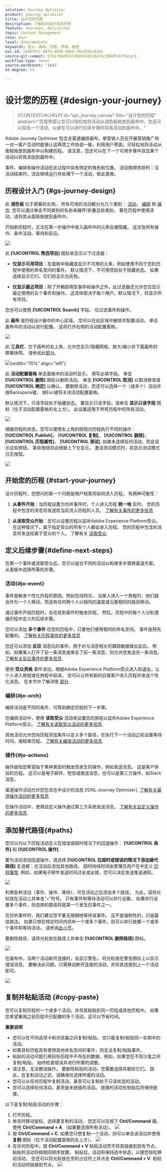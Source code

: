 ```yaml
---
solution: Journey Optimizer
product: journey optimizer
title: 设计您的历程
description: 了解如何设计您的历程
feature: Journeys, Activities
topic: Content Management
role: User
level: Intermediate
keywords: 设计，画布，历程，界面，拖放
exl-id: 1998f6fc-60fd-4038-8669-39cd55bc02d1
source-git-commit: 07b1f9b885574bb6418310a71c3060fa67f6cac3
workflow-type: tm+mt
source-wordcount: '1642'
ht-degree: 5%

---
```


# 设计您的历程 {#design-your-journey}

>[!CONTEXTUALHELP]
>id="ajo_journey_canvas"
>title="设计您的历程"
>abstract="历程界面让您可以轻松地将活动从调色板拖放到画布中。您还可以双击一个活动，以便在可以进行后续步骤时将其添加到画布中。"

Adobe Journey Optimizer 包含全渠道编排画布，使营销人员在开展营销推广和一对一客户互动时能够让这两项工作协调一致。利用用户界面，可轻松地将活动从面板拖放到画布中以构建历程。 请注意，您还可以在下一个可用步骤中双击某个活动以将其添加到画布中。

事件、编排和操作活动在此过程中具有特定的角色和位置。 活动按顺序排列：当活动结束时，流会继续运行并处理下一个活动，依此类推。

## 历程设计入门 {#gs-journey-design}

此 **调色板** 位于屏幕的左侧。 所有可用的活动都分为几个类别： [活动](#jo-event)， [编排](#jo-orch) 和 [操作](#jo-actions). 您可以通过单击不同类别的名称来展开/折叠这些类别。 要在历程中使用活动，请将其从面板拖放到画布中。

开始新历程时，无法在第一步操作中放入画布中的元素会被隐藏。 这涉及所有操作、条件活动、等待和反应。

![](assets/journey38.png)

此 **[!UICONTROL 筛选项目]** 图标来显示以下过滤器：

* **仅显示可用项目**：在面板中隐藏或显示不可用的元素，例如使用不同于您的历程中使用的命名空间的事件。 默认情况下，不可用项目处于隐藏状态。 如果选择显示它们，它们将显示为灰色。

* **仅显示最近项目**：除了开箱即用型事件和操作之外，此过滤器还允许您仅显示最近使用的五个事件和操作。 这具体取决于每个用户。默认情况下，将显示所有项目。

您也可以使用 **[!UICONTROL Search]** 字段。 仅过滤事件和操作。

此 **画布** 是历程设计器中的中心区域。 您可以在此区域中删除并配置活动。 单击画布中的活动以进行配置。 这将打开右侧的活动配置窗格。

![](assets/journey39.png)

此 **工具栏**，位于画布的右上角，允许您显示/隐藏网格、放大/缩小并下载画布的屏幕快照。 请参阅此[部分](../building-journeys/journey-gs.md#timeout_and_error)。

<!--and show/hide timeout and error paths-->

![](assets/toolbar.png){width="70%" align="left"}

此 **活动配置窗格** 单击面板中的活动时显示。 填写必填字段。 单击 **[!UICONTROL 删除]** 图标以删除活动。 单击 **[!UICONTROL 取消]** 以取消修改或 **[!UICONTROL 确定]** 以确认。 要删除活动，您还可以选择一个（或多个）活动并按Backspace键。 按Esc键将关闭活动配置窗格。

默认情况下，只读字段处于隐藏状态。 要显示只读字段，请单击 **显示只读字段** 图标（位于活动配置窗格的左上方）。 此设置适用于所有历程中的所有活动。

![](assets/journey59bis.png)

根据历程的状态，您可以使用右上角的按钮对历程执行不同的操作： **[!UICONTROL Publish]**， **[!UICONTROL 复制]**， **[!UICONTROL 删除]**， **[!UICONTROL 历程属性]**， **[!UICONTROL 测试]**. 如果未选择任何活动，则会显示这些按钮。 某些按钮将会根据上下文显示。 激活测试模式时，将显示测试模式日志按钮。

![](assets/journey41.png)

## 开始您的历程 {#start-your-journey}

设计历程时，您想问的第一个问题是用户档案将如何进入历程。 有两种可能性：

1. **从事件开始**：当历程设置为侦听事件时，个人进入历程 **统一地** 实时。 您的历程中包含的消息将发送给当前流入历程的人员。 [了解有关事件的更多信息](../event/about-events.md)

1. **从读取受众开始**：您可以设置历程以监听Adobe Experience Platform受众。 在这种情况下，属于指定受众的所有个人都会进入历程。 您的历程中包含的消息将发送给属于受众的个人。 了解有关 [读取受众](read-audience.md).

## 定义后续步骤{#define-next-steps}

在第一个事件或读取受众后，您可以组合不同的活动以构建多步骤跨渠道方案。 从面板中选择所需的步骤。

### 活动{#jo-event}

事件是触发个性化历程的原因，例如在线购买。 当某人进入一个旅程时，他们就会作为一个人移动，而没有任何两个人以相同的速度或沿着相同的路径移动。

通过事件开始历程时，会在收到事件时触发历程。 然后，历程中的每个人分别遵循历程中定义的后续步骤。

您可以添加 **多个事件** 在您的历程中，只要他们使用相同的命名空间。 事件是预先配置的。 [了解有关历程事件的更多信息](about-journey-activities.md#event-activities)

您还可以添加 **反应** 消息后的事件，用于对与消息相关的跟踪数据做出反应。 例如，如果某人打开了前一条消息或单击了前一条消息，则允许您发送另一条消息。 [了解有关反应事件的更多信息](reaction-events.md).

使用 **受众资格** 事件活动，根据Adobe Experience Platform受众进入和退出，让个人进入旅程或在旅程中前进。 您可以让所有新的白银客户进入历程并发送个性化消息。 在本节中了解详情 [部分](audience-qualification-events.md).

### 编排{#jo-orch}

编排活动是不同的条件，可帮助确定历程的下一步骤。

在编排活动中，使用 **读取受众** 活动来设置您的旅程以监听Adobe Experience Platform受众。 [了解有关读取受众活动的更多信息](read-audience.md).

其他活动允许您向历程添加条件以定义多个路径，在执行下一个活动之前设置等待时间，或结束历程。 [了解有关编排活动的更多信息](about-journey-activities.md#orchestration-activities).

### 操作{#jo-actions}

操作是指您希望由于某种类型的触发而发生的操作，例如发送消息。 这是客户体验的历程。 这可以是电子邮件、短信或推送消息，也可以是第三方操作，如Slack消息。

渠道操作活动允许您包含在中设计的消息 [!DNL Journey Optimizer]. [了解有关渠道操作活动的更多信息](journeys-message.md)

在操作活动中，使用自定义操作通过第三方系统发送消息。 [了解有关自定义操作的更多信息](about-journey-activities.md#action-activities).

## 添加替代路径{#paths}

您可以为以下历程活动定义在错误或超时情况下的回退操作： **[!UICONTROL 条件]** 和 **[!UICONTROL 操作]**.

要为活动添加回退操作，请选择 **[!UICONTROL 在超时或错误的情况下添加替代路径]** 复选框：在活动后添加其他路径。 超时持续时间由管理员用户在中定义 [历程属性](../building-journeys/journey-gs.md#change-properties). 例如，如果电子邮件发送时间过长或出错，您可以决定发送推送通知。

![](assets/journey42.png)

利用各种活动（事件、操作、等待），可在活动之后添加多个路径。 为此，请将光标放在活动上并单击“+”符号。 只有事件和等待活动可以并行设置。 如果并行设置多个事件，则选择的路径将是第一个发生的事件之一。

在侦听事件时，我们建议您不要无限期地等待该事件。 这不是强制性的，只是最佳做法。 如果只想在特定时间内侦听一个或多个事件，则可以并行放置一个或多个事件和等待活动。 请参阅[此小节](../building-journeys/general-events.md#events-specific-time)。

要删除路径，请将光标放在路径上并单击 **[!UICONTROL 删除路径]** 图标。

![](assets/journey42ter.png)

在画布中，当两个活动断开连接时，会显示警告。 将光标放在警告图标上以显示错误消息。 要解决此问题，只需移动断开连接的活动，并将其连接到上一个活动即可。

![](assets/canvas-disconnected.png)

## 复制并粘贴活动 {#copy-paste}

您可以复制历程的一个或多个活动，并将其粘贴到同一历程或其他历程中。 如果您希望重用之前历程中已配置的多个活动，这可以节省时间。

**重要说明**

* 您可以在不同选项卡和浏览器之间复制/粘贴。 您只能复制/粘贴同一实例中的活动。
* 如果目标历程具有使用其他命名空间的事件，则无法复制/粘贴事件。
* 粘贴的活动可能引用目标历程中不存在的数据，例如，如果您在不同沙盒之间复制/粘贴。 始终检查错误并进行所需的调整。
* 请注意，无法撤消操作。 要删除粘贴的活动，您需要选择并删除它们。 因此，在复制活动之前，请确保仅选择所需的活动。
* 您可以从任何历程中复制活动，甚至可以复制处于只读状态的活动。
* 您可以选择任何活动，甚至是未链接的活动。 链接的活动在粘贴后将保持链接。

以下是复制/粘贴活动的步骤：

1. 打开历程。
1. 单击时移动鼠标，选择要复制的活动。 您还可以在按下 **Ctrl/Command** 键。 使用 **Ctrl/Command + A** （如果要选择所有活动）。
   ![](assets/copy-paste1.png)
1. 按 **Ctrl/Command + C**.
如果您只想复制一个活动，则可以单击该活动并使用 **复制** 图标（位于活动配置窗格的左上方）。
   ![](assets/copy-paste2.png)
1. 在任何历程中，按 **Ctrl/Command + V** 粘贴活动而不将其链接到现有节点。 粘贴的活动将按相同顺序放置。 粘贴后，活动将保持选中状态，以便您轻松移动活动。 您还可以将光标放在空的占位符上并点击 **Ctrl/Command + V**. 粘贴的活动将链接到节点。
   ![](assets/copy-paste3.png)
